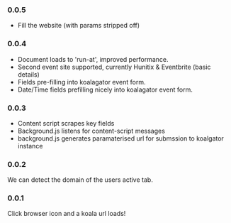 
### 0.0.5

* Fill the website (with params stripped off)

### 0.0.4

* Document loads to 'run-at', improved performance.
* Second event site supported, currently Hunitix & Eventbrite (basic details)
* Fields pre-filling into koalagator event form.
* Date/Time fields prefilling nicely into koalagator event form.

### 0.0.3

* Content script scrapes key fields
* Background.js listens for content-script messages
* background.js generates paramaterised url for submssion to koalgator instance

### 0.0.2

We can detect the domain of the users active tab.

### 0.0.1

Click browser icon and a koala url loads!


